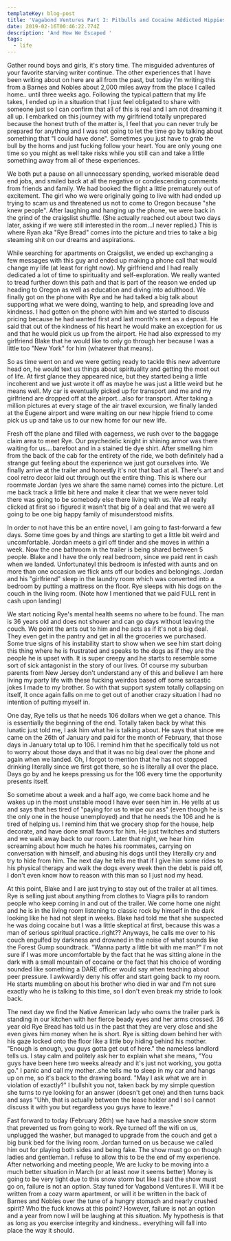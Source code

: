 ```yaml
---
templateKey: blog-post
title: 'Vagabond Ventures Part I: Pitbulls and Cocaine Addicted Hippies '
date: 2019-02-16T00:46:22.774Z
description: 'And How We Escaped '
tags:
  - life
---
```

Gather round boys and girls, it's story time. The misguided adventures of your favorite starving writer continue. The other experiences that I have been writing about on here are all from the past, but today I'm writing this from a Barnes and Nobles about 2,000 miles away from the place I called home.. until three weeks ago. Following the typical pattern that my life takes, I ended up in a situation that I just feel obligated to share with someone just so I can confirm that all of this is real and I am not dreaming it all up. I embarked on this journey with my girlfriend totally unprepared because the honest truth of the matter is, I feel that you can never truly be prepared for anything and I was not going to let the time go by talking about something that "I could have done". Sometimes you just have to grab the bull by the horns and just fucking follow your heart. You are only young one time so you might as well take risks while you still can and take a little something away from all of these experiences. 

We both put a pause on all unnecessary spending, worked miserable dead end jobs, and smiled back at all the negative or condescending comments from friends and family. We had booked the flight a little prematurely out of excitement. The girl who we were originally going to live with had ended up trying to scam us and threatened us not to come to Oregon because "she knew people". After laughing and hanging up the phone, we were back in the grind of the craigslist shuffle. (She actually reached out about two days later, asking if we were still interested in the room...I never replied.) This is where Ryan aka "Rye Bread" comes into the picture and tries to take a big steaming shit on our dreams and aspirations.

While searching for apartments on Craigslist, we ended up exchanging a few messages with this guy and ended up making a phone call that would change my life (at least for right now). My girlfriend and I had really dedicated a lot of time to spirituality and self-exploration. We really wanted to tread further down this path and that is part of the reason we ended up heading to Oregon as well as education and diving into adulthood. We finally got on the phone with Rye and he had talked a big talk about supporting what we were doing, wanting to help, and spreading love and kindness. I had gotten on the phone with him and we started to discuss pricing because he had wanted first and last month's rent as a deposit. He said that out of the kindness of his heart he would make an exception for us and that he would pick us up from the airport. He had also expressed to my girlfriend Blake that he would like to only go through her because I was a little too "New York" for him (whatever that means). 

So as time went on and we were getting ready to tackle this new adventure head on, he would text us things about spirituality and getting the most out of life. At first glance they appeared nice, but they started being a little incoherent and we just wrote it off as maybe he was just a little weird but he means well. My car is eventually picked up for transport and me and my girlfriend are dropped off at the airport...also for transport. After taking a million pictures at every stage of the air travel excursion, we finally landed at the Eugene airport and were waiting on our new hippie friend to come pick us up and take us to our new home for our new life.

Fresh off the plane and filled with eagerness, we rush over to the baggage claim area to meet Rye. Our psychedelic knight in shining armor was there waiting for us....barefoot and in a stained tie dye shirt. After smelling him from the back of the cab for the entirety of the ride, we both definitely had a strange gut feeling about the experience we just got ourselves into. We finally arrive at the trailer and honestly it's not that bad at all. There's art and cool retro decor laid out through out the entire thing. This is where our roommate Jordan (yes we share the same name) comes into the picture. Let me back track a little bit here and make it clear that we were never told there was going to be somebody else there living with us. We all really clicked at first so i figured it wasn't that big of a deal and that we were all going to be one big happy family of misunderstood misfits. 

In order to not have this be an entire novel, I am going to fast-forward a few days. Some time goes by and things are starting to get a little bit weird and uncomfortable. Jordan meets a girl off tinder and she moves in within a week. Now the one bathroom in the trailer is being shared between 5 people. Blake and I have the only real bedroom, since we paid rent in cash when we landed. Unfortunateyl this bedroom is infested with aunts and on more than one occasion we flick ants off our bodies and belongings. Jordan and his "girlfriend" sleep in the laundry room which was converted into a bedroom by putting a mattress on the floor. Rye sleeps with his dogs on the couch in the living room. (Note how I mentioned that we paid FULL rent in cash upon landing) 

We start noticing Rye's mental health seems no where to be found. The man is 36 years old and does not shower and can go days without leaving the couch. We point the ants out to him and he acts as if it's not a big deal. They even get in the pantry and get in all the groceries we purchased. Some true signs of his instability start to show when we see him start doing this thing where he is frustrated and speaks to the dogs as if they are the people he is upset with. It is super creepy and he starts to resemble some sort of sick antagonist in the story of our lives. Of course my suburban parents from New Jersey don't understand any of this and believe I am here living my party life with these fucking weirdos based off some sarcastic jokes I made to my brother. So with that support system totally collapsing on itself, It once again falls on me to get out of another crazy situation I had no intention of putting myself in. 

One day, Rye tells us that he needs 106 dollars when we get a chance. This is essentially the beginning of the end. Totally taken back by what this lunatic just told me, I ask him what he is talking about. He says that since we came on the 26th of January and paid for the month of February, that those days in January total up to 106. I remind him that he specifically told us not to worry about those days and that it was no big deal over the phone and again when we landed. Oh, I forgot to mention that he has not stopped drinking literally since we first got there, so he is literally all over the place. Days go by and he keeps pressing us for the 106 every time the opportunity presents itself. 

So sometime about a week and a half ago, we come back home and he wakes up in the most unstable mood I have ever seen him in. He yells at us and says that hes tired of "paying for us to wipe our ass" (even though he is the only one in the house unemployed) and that he needs the 106 and he is tired of helping us. I remind him that we grocery shop for the house, help decorate, and have done small favors for him. He just twitches and stutters and we walk away back to our room. Later that night, we hear him screaming about how much he hates his roommates, carrying on conversation with himself, and abusing his dogs until they literally cry and try to hide from him. The next day he tells me that if I give him some rides to his physical therapy and walk the dogs every week then the debt is paid off, I don't even know how to reason with this man so I just nod my head. 

At this point, Blake and I are just trying to stay out of the trailer at all times. Rye is selling just about anything from clothes to Viagra pills to random people who keep coming in and out of the trailer. We come home one night and he is in the living room listening to classic rock by himself in the dark looking like he had not slept in weeks. Blake had told me that she suspected he was doing cocaine but I was a little skeptical at first, because this was a man of serious spiritual practice..right?? Anyways, he calls me over to his couch engulfed by darkness and drowned in the noise of what sounds like the Forest Gump soundtrack. "Wanna party a little bit with me man?" I'm not sure if I was more uncomfortable by the fact that he was sitting alone in the dark with a small mountain of cocaine or the fact that his choice of wording sounded like something a DARE officer would say when teaching about peer pressure. I awkwardly deny his offer and start going back to my room. He starts mumbling on about his brother who died in war and I'm not sure exactly who he is talking to this time, so I don't even break my stride to look back. 

The next day we find the Native American lady who owns the trailer park is standing in our kitchen with her fierce beady eyes and her arms crossed. 36 year old Rye Bread has told us in the past that they are very close and she even gives him money when he is short. Rye is sitting down behind her with his gaze locked onto the floor like a little boy hiding behind his mother. "Enough is enough, you guys gotta get out of here." the nameless landlord tells us. I stay calm and politely ask her to explain what she means, "You guys have been here two weeks already and it's just not working, you gotta go." I panic and call my mother..she tells me to sleep in my car and hangs up on me, so it's back to the drawing board. "May I ask what we are in violation of exactly?" I bullshit you not, taken back by my simple question she turns to rye looking for an answer (doesn't get one) and then turns back and says "Uhh, that is actually between the lease holder and I so I cannot discuss it with you but regardless you guys have to leave." 

Fast forward to today (February 26th) we have had a massive snow storm that prevented us from going to work. Rye turned off the wifi on us, unplugged the washer, but managed to upgrade from the couch and get a big bunk bed for the living room. Jordan turned on us because we called him out for playing both sides and being fake. The show must go on though ladies and gentleman. I refuse to allow this to be the end of my experience. After networking and meeting people, We are lucky to be moving into a much better situation in March (or at least now it seems better) Money is going to be very tight due to this snow storm but like I said the show must go on, failure is not an option. Stay tuned for Vagabond Ventures II. Will it be written from a cozy warm apartment, or will it be written in the back of Barnes and Nobles over the tune of a hungry stomach and nearly crushed spirit? Who the fuck knows at this point? However, failure is not an option and a year from now I will be laughing at this situation. My hypothesis is that as long as you exercise integrity and kindness.. everything will fall into place the way it should.
